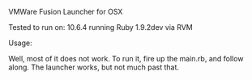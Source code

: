 VMWare Fusion Launcher
for
OSX

Tested to run on:
10.6.4 running Ruby 1.9.2dev via RVM

Usage:

Well, most of it does not work. To run it, fire up the main.rb, and follow along. The launcher works, but not much past that.

